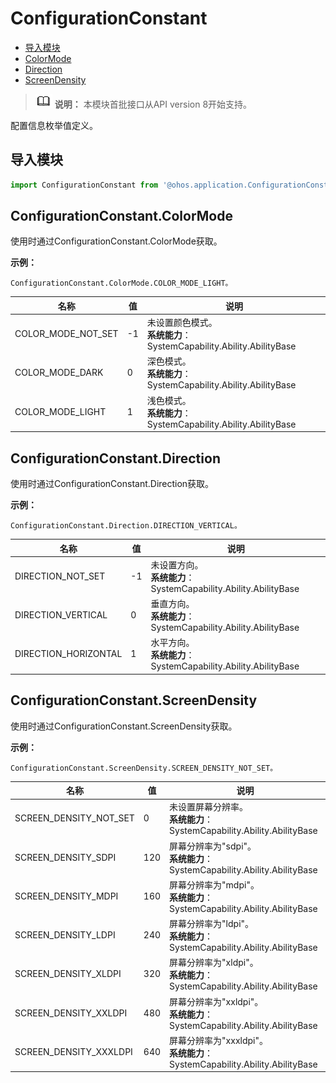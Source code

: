 # ConfigurationConstant

- [导入模块](#导入模块)
- [ColorMode](#ColorMode)
- [Direction](#Direction)
- [ScreenDensity](#ScreenDensity)


> ![icon-note.gif](public_sys-resources/icon-note.gif) **说明：**
> 本模块首批接口从API version 8开始支持。


配置信息枚举值定义。


## 导入模块

  
```js
import ConfigurationConstant from '@ohos.application.ConfigurationConstant';
```


## ConfigurationConstant.ColorMode

使用时通过ConfigurationConstant.ColorMode获取。

**示例：**

```
ConfigurationConstant.ColorMode.COLOR_MODE_LIGHT。
```

| 名称 | 值 | 说明 | 
| -------- | -------- | -------- |
| COLOR_MODE_NOT_SET | -1 | 未设置颜色模式。<br/>**系统能力**：SystemCapability.Ability.AbilityBase | 
| COLOR_MODE_DARK | 0 | 深色模式。<br/>**系统能力**：SystemCapability.Ability.AbilityBase | 
| COLOR_MODE_LIGHT | 1 | 浅色模式。 <br/>**系统能力**：SystemCapability.Ability.AbilityBase| 


## ConfigurationConstant.Direction

使用时通过ConfigurationConstant.Direction获取。

**示例：**

```
ConfigurationConstant.Direction.DIRECTION_VERTICAL。
```

| 名称 | 值 | 说明 | 
| -------- | -------- | -------- |
| DIRECTION_NOT_SET | -1 | 未设置方向。 <br/>**系统能力**：SystemCapability.Ability.AbilityBase| 
| DIRECTION_VERTICAL | 0 | 垂直方向。 <br/>**系统能力**：SystemCapability.Ability.AbilityBase| 
| DIRECTION_HORIZONTAL | 1 | 水平方向。 <br/>**系统能力**：SystemCapability.Ability.AbilityBase| 


## ConfigurationConstant.ScreenDensity

使用时通过ConfigurationConstant.ScreenDensity获取。

**示例：**

```
ConfigurationConstant.ScreenDensity.SCREEN_DENSITY_NOT_SET。
```

| 名称 | 值 | 说明 | 
| -------- | -------- | -------- |
| SCREEN_DENSITY_NOT_SET | 0 | 未设置屏幕分辨率。<br/>**系统能力**：SystemCapability.Ability.AbilityBase | 
| SCREEN_DENSITY_SDPI | 120 | 屏幕分辨率为"sdpi"。<br/>**系统能力**：SystemCapability.Ability.AbilityBase | 
| SCREEN_DENSITY_MDPI | 160 | 屏幕分辨率为"mdpi"。 <br/>**系统能力**：SystemCapability.Ability.AbilityBase| 
| SCREEN_DENSITY_LDPI | 240 | 屏幕分辨率为"ldpi"。 <br/>**系统能力**：SystemCapability.Ability.AbilityBase| 
| SCREEN_DENSITY_XLDPI | 320 | 屏幕分辨率为"xldpi"。 <br/>**系统能力**：SystemCapability.Ability.AbilityBase| 
| SCREEN_DENSITY_XXLDPI | 480 | 屏幕分辨率为"xxldpi"。 <br/>**系统能力**：SystemCapability.Ability.AbilityBase| 
| SCREEN_DENSITY_XXXLDPI | 640 | 屏幕分辨率为"xxxldpi"。 <br/>**系统能力**：SystemCapability.Ability.AbilityBase| 
